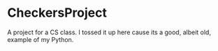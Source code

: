 # CheckersProject

A project for a CS class. I tossed it up here cause its a good, albeit old, example of my Python.
